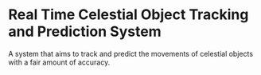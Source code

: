 # Real Time Celestial Object Tracking and Prediction System
A system that aims to track and predict the movements of celestial objects with a fair amount of accuracy. 
